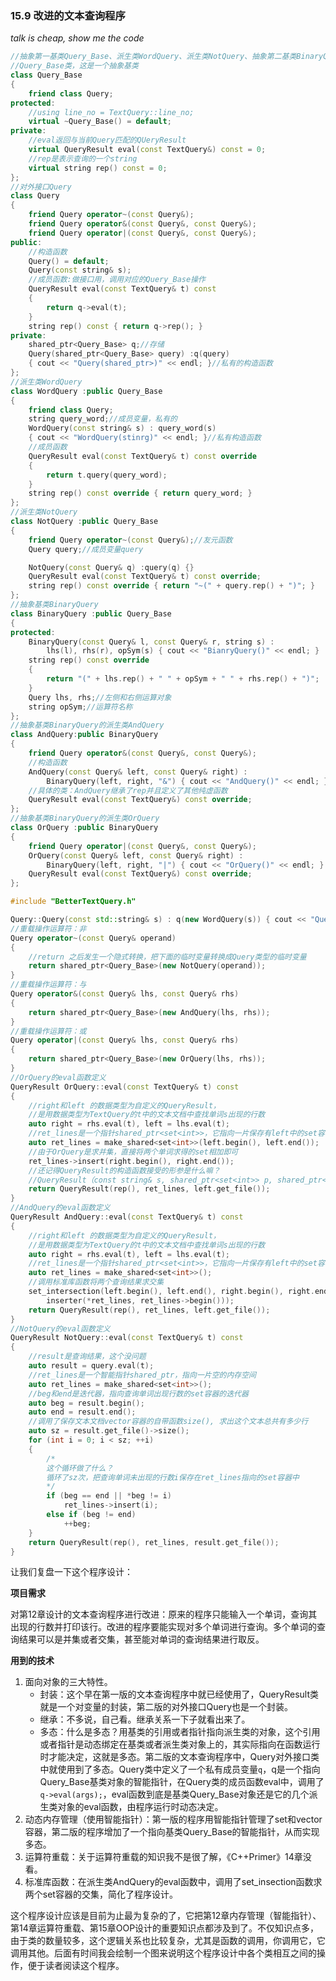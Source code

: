### 15.9 改进的文本查询程序

 *talk is cheap, show me the code*

~~~cpp
//抽象第一基类Query_Base、派生类WordQuery、派生类NotQuery、抽象第二基类BinaryQuery及其它的派生类AndQuery、派生类OrQuery、对外接口类Query的声明定义
//Query_Base类，这是一个抽象基类
class Query_Base
{
	friend class Query;
protected:
	//using line_no = TextQuery::line_no;
	virtual ~Query_Base() = default;
private:
	//eval返回与当前Query匹配的QUeryResult
	virtual QueryResult eval(const TextQuery&) const = 0;
	//rep是表示查询的一个string
	virtual string rep() const = 0;
};
//对外接口Query
class Query
{
	friend Query operator~(const Query&);
	friend Query operator&(const Query&, const Query&);
	friend Query operator|(const Query&, const Query&);
public:
	//构造函数
	Query() = default;
	Query(const string& s);
	//成员函数:做接口用，调用对应的Query_Base操作
	QueryResult eval(const TextQuery& t) const
	{
		return q->eval(t);
	}
	string rep() const { return q->rep(); }
private:
	shared_ptr<Query_Base> q;//存储
	Query(shared_ptr<Query_Base> query) :q(query) 
	{ cout << "Query(shared_ptr>)" << endl; }//私有的构造函数
};
//派生类WordQuery
class WordQuery :public Query_Base
{
	friend class Query;
	string query_word;//成员变量，私有的
	WordQuery(const string& s) : query_word(s) 
	{ cout << "WordQuery(stinrg)" << endl; }//私有构造函数
	//成员函数
	QueryResult eval(const TextQuery& t) const override
	{
		return t.query(query_word);
	}
	string rep() const override { return query_word; }
};
//派生类NotQuery
class NotQuery :public Query_Base
{
	friend Query operator~(const Query&);//友元函数
	Query query;//成员变量query

	NotQuery(const Query& q) :query(q) {}
	QueryResult eval(const TextQuery& t) const override;
	string rep() const override { return "~(" + query.rep() + ")"; }
};
//抽象基类BinaryQuery
class BinaryQuery :public Query_Base
{
protected:
	BinaryQuery(const Query& l, const Query& r, string s) :
		lhs(l), rhs(r), opSym(s) { cout << "BianryQuery()" << endl; }
	string rep() const override
	{
		return "(" + lhs.rep() + " " + opSym + " " + rhs.rep() + ")";
	}
	Query lhs, rhs;//左侧和右侧运算对象
	string opSym;//运算符名称
};
//抽象基类BinaryQuery的派生类AndQuery
class AndQuery:public BinaryQuery
{
	friend Query operator&(const Query&, const Query&);
	//构造函数
	AndQuery(const Query& left, const Query& right) :
		BinaryQuery(left, right, "&") { cout << "AndQuery()" << endl; }
	//具体的类：AndQuery继承了rep并且定义了其他纯虚函数
	QueryResult eval(const TextQuery&) const override;
};
//抽象基类BinaryQuery的派生类OrQuery
class OrQuery :public BinaryQuery
{
	friend Query operator|(const Query&, const Query&);
	OrQuery(const Query& left, const Query& right) :
		BinaryQuery(left, right, "|") { cout << "OrQuery()" << endl; }
	QueryResult eval(const TextQuery&) const override;
};
~~~

~~~cpp
#include "BetterTextQuery.h"

Query::Query(const std::string& s) : q(new WordQuery(s)) { cout << "Query(string)" << endl; }
//重载操作运算符：非
Query operator~(const Query& operand)
{
	//return 之后发生一个隐式转换，把下面的临时变量转换成Query类型的临时变量
	return shared_ptr<Query_Base>(new NotQuery(operand));
}
//重载操作运算符：与
Query operator&(const Query& lhs, const Query& rhs)
{
	return shared_ptr<Query_Base>(new AndQuery(lhs, rhs));
}
//重载操作运算符：或
Query operator|(const Query& lhs, const Query& rhs)
{
	return shared_ptr<Query_Base>(new OrQuery(lhs, rhs));
}
//OrQuery的eval函数定义
QueryResult OrQuery::eval(const TextQuery& t) const
{
	//right和left 的数据类型为自定义的QueryResult，
	//是用数据类型为TextQuery的t中的文本文档中查找单词s出现的行数
	auto right = rhs.eval(t), left = lhs.eval(t);
	//ret_lines是一个指针shared_ptr<set<int>>，它指向一片保存有left中的set容器拷贝元素的新空间
	auto ret_lines = make_shared<set<int>>(left.begin(), left.end());
	//由于OrQuery是求并集，直接将两个单词求得的set相加即可
	ret_lines->insert(right.begin(), right.end());
	//还记得QueryResult的构造函数接受的形参是什么嘛？
	//QueryResult（const string& s, shared_ptr<set<int>> p, shared_ptr<vector<string>> f)
	return QueryResult(rep(), ret_lines, left.get_file());
}
//AndQuery的eval函数定义
QueryResult AndQuery::eval(const TextQuery& t) const
{
	//right和left 的数据类型为自定义的QueryResult，
	//是用数据类型为TextQuery的t中的文本文档中查找单词s出现的行数
	auto right = rhs.eval(t), left = lhs.eval(t);
	//ret_lines是一个指针shared_ptr<set<int>>，它指向一片保存有left中的set容器拷贝元素的新空间
	auto ret_lines = make_shared<set<int>>();
	//调用标准库函数将两个查询结果求交集
	set_intersection(left.begin(), left.end(), right.begin(), right.end(),
		inserter(*ret_lines, ret_lines->begin()));
	return QueryResult(rep(), ret_lines, left.get_file());
}
//NotQuery的eval函数定义
QueryResult NotQuery::eval(const TextQuery& t) const
{
	//result是查询结果，这个没问题
	auto result = query.eval(t);
	//ret_lines是一个智能指针shared_ptr，指向一片空的内存空间
	auto ret_lines = make_shared<set<int>>();
	//beg和end是迭代器，指向查询单词出现行数的set容器的迭代器
	auto beg = result.begin();
	auto end = result.end();
	//调用了保存文本文档vector容器的自带函数size(), 求出这个文本总共有多少行
	auto sz = result.get_file()->size();
	for (int i = 0; i < sz; ++i)
	{
		/*
		这个循环做了什么？
		循环了sz次，把查询单词未出现的行数i保存在ret_lines指向的set容器中
		*/
		if (beg == end || *beg != i)
			ret_lines->insert(i);
		else if (beg != end)
			++beg;
	}
	return QueryResult(rep(), ret_lines, result.get_file());
}
~~~

让我们复盘一下这个程序设计：

**项目需求**

对第12章设计的文本查询程序进行改进：原来的程序只能输入一个单词，查询其出现的行数并打印该行。改进的程序要能实现对多个单词进行查询。多个单词的查询结果可以是并集或者交集，甚至能对单词的查询结果进行取反。

**用到的技术**

1. 面向对象的三大特性。
   - 封装：这个早在第一版的文本查询程序中就已经使用了，QueryResult类就是一个对变量的封装，第二版的对外接口Query也是一个封装。
   - 继承：不多说，自己看。继承关系一下子就看出来了。
   - 多态：什么是多态？用基类的引用或者指针指向派生类的对象，这个引用或者指针是动态绑定在基类或者派生类对象上的，其实际指向在函数运行时才能决定，这就是多态。第二版的文本查询程序中，Query对外接口类中就使用到了多态。Query类中定义了一个私有成员变量```q```，q是一个指向Query_Base基类对象的智能指针，在Query类的成员函数eval中，调用了```q->eval(args);```，eval函数到底是基类Query_Base对象还是它的几个派生类对象的eval函数，由程序运行时动态决定。
2. 动态内存管理（使用智能指针）：第一版的程序用智能指针管理了set和vector容器，第二版的程序增加了一个指向基类Query_Base的智能指针，从而实现多态。
3. 运算符重载：关于运算符重载的知识我不是很了解，《C++Primer》14章没看。
4. 标准库函数：在派生类AndQuery的eval函数中，调用了set_insection函数求两个set容器的交集，简化了程序设计。

这个程序设计应该是目前为止最为复杂的了，它把第12章内存管理（智能指针）、第14章运算符重载、第15章OOP设计的重要知识点都涉及到了。不仅知识点多，由于类的数量较多，这个逻辑关系也比较复杂，尤其是函数的调用，你调用它，它调用其他。后面有时间我会绘制一个图来说明这个程序设计中各个类相互之间的操作，便于读者阅读这个程序。
